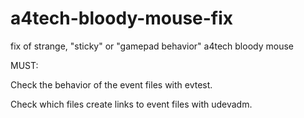 # a4tech-bloody-mouse-fix
fix of strange, "sticky" or "gamepad behavior" a4tech bloody mouse

MUST: 

Check the behavior of the event files with evtest. 

Check which files create links to event files with udevadm.
